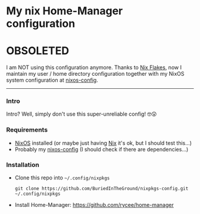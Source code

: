 # My nix Home-Manager configuration

# OBSOLETED

I am NOT using this configuration anymore. Thanks to [Nix Flakes](https://nixos.wiki/wiki/Flakes), now I
maintain my user / home directory configuration together with my NixOS system configuration at
[nixos-config](https://github.com/BuriedInTheGround/nixos-config).

------

### Intro

Intro? Well, simply don't use this super-unreliable config! 🤓😲

### Requirements

- [NixOS](https://nixos.org/nixos/) installed (or maybe just having [Nix](https://nixos.org/nix/) it's ok, but I should test this...)
- Probably my [nixos-config](https://github.com/BuriedInTheGround/nixos-config) (I should check if there are dependencies...)

### Installation

- Clone this repo into `~/.config/nixpkgs`

      git clone https://github.com/BuriedInTheGround/nixpkgs-config.git ~/.config/nixpkgs

- Install Home-Manager: https://github.com/rycee/home-manager
